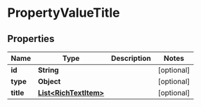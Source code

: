 

# PropertyValueTitle


## Properties

| Name | Type | Description | Notes |
|------------ | ------------- | ------------- | -------------|
|**id** | **String** |  |  [optional] |
|**type** | **Object** |  |  [optional] |
|**title** | [**List&lt;RichTextItem&gt;**](RichTextItem.md) |  |  [optional] |



